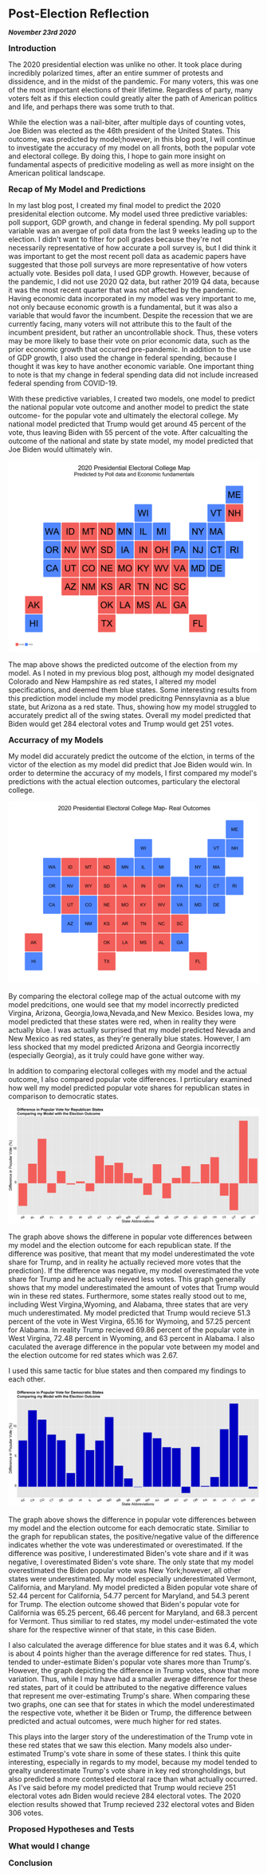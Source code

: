 **<font size="5"> Post-Election Reflection </font>**

_**<font size="2"> November 23rd 2020 </font>**_


**<font size="3"> Introduction  </font>**

The 2020 presidential election was unlike no other. It took place during incredibly polarized times, after an entire summer of protests and dissidence, and in the midst of the pandemic. For many voters, this was one of the most important elections of their lifetime. Regardless of party, many voters felt as if this election could greatly alter the path of American politics and life, and perhaps there was some truth to that. 

While the election was a nail-biter, after multiple days of counting votes, Joe Biden was elected as the 46th president of the United States. This outcome, was predicted by model;however, in this blog post, I will continue to investigate the accuracy of my model on all fronts, both the popular vote and electoral college. By doing this, I hope to gain more insight on fundamental aspects of predicitive modeling as well as more insight on the American political landscape.



**<font size="3"> Recap of My Model and Predictions  </font>**

In my last blog post, I created my final model to predict the 2020 presidenital election outcome. My model used three predictive variables: poll support, GDP growth, and change in federal spending. My poll support variable was an avergae of poll data from the last 9 weeks leading up to the election. I didn't want to filter for poll grades because they're not necessarily representative of how accurate a poll survey is, but I did think it was important to get the most recent poll data as academic papers have suggested that those poll surveys are more representative of how voters actually vote. Besides poll data, I used GDP growth. However, because of the pandemic, I did not use 2020 Q2 data, but rather 2019 Q4 data, because it was the most recent quarter that was not affected by the pandemic. Having economic data incorporated in my model was very important to me, not only because economic growth is a fundamental, but it was also a variable that would favor the incumbent. Despite the recession that we are currently facing, many voters will not attribute this to the fault of the incumbent president, but rather an uncontrollable shock. Thus, these voters may be more likely to base their vote on prior economic data, such as the prior economic growth that occurred pre-pandemic. In addition to the use of GDP growth, I also used the change in federal spending, because I thought it was key to have another economic variable. One important thing to note is that my change in federal spending data did not include increased federal spending from COVID-19.

With these predictive variables, I created two models, one model to predict the national popular vote outcome and another model to predict the state outcome- for the popular vote and ultimately the electoral college. My national model predicted that Trump would get around 45 percent of the vote, thus leaving Biden with 55 percent of the vote. After calcualting the outcome of the national and state by state model, my model predicted that Joe Biden would ultimately win.


![Electoral College](Electoral_Map2.png)


The map above shows the predicted outcome of the election from my model. As I noted in my previous blog post, although my model designated Colorado and New Hampshire as red states, I altered my model specifications, and deemed them blue states. Some interesting results from this prediction model include my model predicitng Pennsylavnia as a blue state, but Arizona as a red state. Thus, showing how my model struggled to accurately predict all of the swing states. Overall my model predicted that Biden would get 284 electoral votes and Trump would get 251 votes.


**<font size="3"> Accurracy of my Models </font>**

My model did accurately predict the outcome of the elction, in terms of the victor of the election as my model did predict that Joe Biden would win. 
In order to determine the accuracy of my models, I first compared my model's predictions with the actual election outcomes, particulary the electoral college.


![Electoral College](actual_map.png)


By comparing the electoral college map of the actual outcome with my model predcitions, one would see that my model incorrectly predicted Virgina, Arizona, Georgia,Iowa,Nevada,and New Mexico. Besides Iowa, my model predicted that these states were red, when in reality they were actually blue. I was actually surprised that my model predicted Nevada and New Mexico as red states, as they're generally blue states. However, I am less shocked that my model predicted Arizona and Georgia incorrectly (especially Georgia), as it truly could have gone wither way.

In addition to comparing electoral colleges with my model and the actual outcome, I also compared popular vote differences. I prrticulary examined how well my model predicted popular vote shares for republican states in comparison to democratic states. 


![Popular Vote difference ](PV_difference_republicans.png)

The graph above shows the differene in popular vote differences between my model and the election outcome for each republican state. If the difference was positive, that meant that my model underestimated the vote share for Trump, and in reality he actually recieved more votes that the prediction). If the difference was negative, my model overestimated the vote share for Trump and he actually reieved less votes. This graph generally shows that my model underestimated the amount of votes that Trump would win in these red states. Furthermore, some states really stood out to me, including West Virgina,Wyoming, and Alabama, three states that are very much underestimated. My model predicted that Trump would recieve 51.3 percent of the vote in West Virgina, 65.16 for Wymoing, and 57.25 percent for Alabama. In reality Trump recieved 69.86 percent of the popular vote in West Virgina, 72.48 percent in Wyoming, and 63 percent in Alabama. I also caculated the average difference in the popular vote between my model and the election outcome for red states which was 2.67.

I used this same tactic for blue states and then compared my findings to each other.


![Popular Vote difference ](PV_difference_democrats.png)

The graph above shows the difference in popular vote differences between my model and the election outcome for each democratic state. Similiar to the graph for republican states, the positive/negative value of the difference indicates whether the vote was underestimated or overestimated. If the difference was positive, I underestimated Biden's vote share and if it was negative, I overestimated Biden's vote share. The only state that my model overestimated the Biden popular vote was New York;however, all other states were underestimated. My model especially underestimated Vermont, California, and Maryland. My model predicted a Biden popular vote share of 52.44 percent for California, 54.77 percent for Maryland, and 54.3 perent for Trump. The election outcome showed that Biden's popular vote for California was 65.25 percent, 66.46 percent for Maryland, and 68.3 percent for Vermont. Thus similiar to red states, my model under-estimated the vote share for the respective winner of that state, in this case Biden.

I also calculated the average difference for blue states and it was 6.4, which is about 4 points higher than the average difference for red states. Thus, I tended to under-estimate Biden's popular vote shares more than Trump's. However, the graph depicting the difference in Trump votes, show that more variation. Thus, while I may have had a smaller average difference for these red states, part of it could be attributed to the negative difference values that represent me over-estimating Trump's share. When comparing these two graphs, one can see that for states in which the model underestimated the respective vote, whether it be Biden or Trump, the difference between predicted and actual outcomes, were much higher for red states. 

This plays into the larger story of the underestimation of the Trump vote in these red states that we saw this election. Many models also under-estimated Trump's vote share in some of these states. I think this quite interesting, especially in regards to my model, because my model tended to grealty underestimate Trump's vote share in key red strongholdings, but also predicted a more contested electoral race than what actually occurred. As I've said before my model predicted that Trump would recieve 251 electoral votes adn Biden would recieve 284 electoral votes. The 2020 election results showed that Trump recieved 232 electoral votes and Biden 306 votes. 



**<font size="3"> Proposed Hypotheses and Tests </font>**




**<font size="3"> What would I change </font>**






**<font size="3"> Conclusion </font>**

